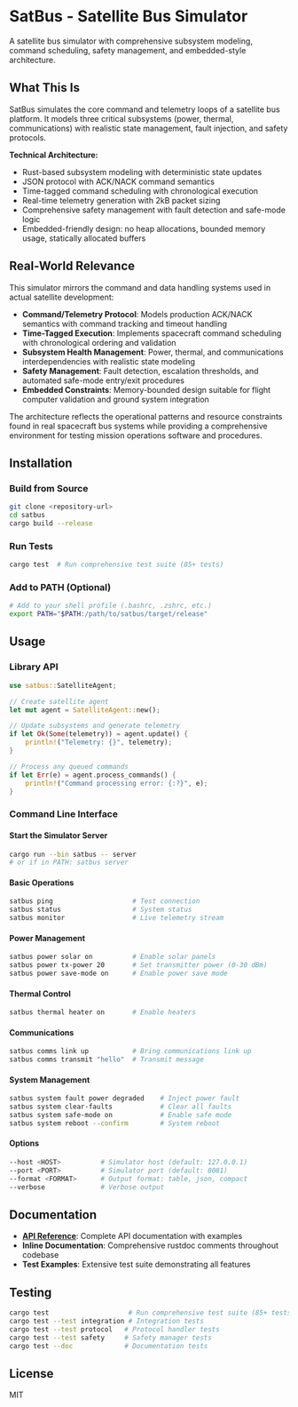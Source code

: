 # SatBus - Satellite Bus Simulator

A satellite bus simulator with comprehensive subsystem modeling, command scheduling, safety management, and embedded-style architecture.

## What This Is

SatBus simulates the core command and telemetry loops of a satellite bus platform. It models three critical subsystems (power, thermal, communications) with realistic state management, fault injection, and safety protocols.

**Technical Architecture:**
- Rust-based subsystem modeling with deterministic state updates
- JSON protocol with ACK/NACK command semantics
- Time-tagged command scheduling with chronological execution
- Real-time telemetry generation with 2kB packet sizing
- Comprehensive safety management with fault detection and safe-mode logic
- Embedded-friendly design: no heap allocations, bounded memory usage, statically allocated buffers

## Real-World Relevance

This simulator mirrors the command and data handling systems used in actual satellite development:

- **Command/Telemetry Protocol**: Models production ACK/NACK semantics with command tracking and timeout handling
- **Time-Tagged Execution**: Implements spacecraft command scheduling with chronological ordering and validation
- **Subsystem Health Management**: Power, thermal, and communications interdependencies with realistic state modeling
- **Safety Management**: Fault detection, escalation thresholds, and automated safe-mode entry/exit procedures
- **Embedded Constraints**: Memory-bounded design suitable for flight computer validation and ground system integration

The architecture reflects the operational patterns and resource constraints found in real spacecraft bus systems while providing a comprehensive environment for testing mission operations software and procedures.

## Installation

### Build from Source

```bash
git clone <repository-url>
cd satbus
cargo build --release
```

### Run Tests

```bash
cargo test  # Run comprehensive test suite (85+ tests)
```

### Add to PATH (Optional)

```bash
# Add to your shell profile (.bashrc, .zshrc, etc.)
export PATH="$PATH:/path/to/satbus/target/release"
```

## Usage

### Library API

```rust
use satbus::SatelliteAgent;

// Create satellite agent
let mut agent = SatelliteAgent::new();

// Update subsystems and generate telemetry
if let Ok(Some(telemetry)) = agent.update() {
    println!("Telemetry: {}", telemetry);
}

// Process any queued commands
if let Err(e) = agent.process_commands() {
    println!("Command processing error: {:?}", e);
}
```

### Command Line Interface

#### Start the Simulator Server

```bash
cargo run --bin satbus -- server
# or if in PATH: satbus server
```

#### Basic Operations
```bash
satbus ping                    # Test connection
satbus status                  # System status
satbus monitor                 # Live telemetry stream
```

#### Power Management
```bash
satbus power solar on          # Enable solar panels
satbus power tx-power 20       # Set transmitter power (0-30 dBm)
satbus power save-mode on      # Enable power save mode
```

#### Thermal Control
```bash
satbus thermal heater on       # Enable heaters
```

#### Communications
```bash
satbus comms link up           # Bring communications link up
satbus comms transmit "hello"  # Transmit message
```

#### System Management
```bash
satbus system fault power degraded    # Inject power fault
satbus system clear-faults            # Clear all faults
satbus system safe-mode on            # Enable safe mode
satbus system reboot --confirm        # System reboot
```

#### Options
```bash
--host <HOST>          # Simulator host (default: 127.0.0.1)
--port <PORT>          # Simulator port (default: 8081)
--format <FORMAT>      # Output format: table, json, compact
--verbose              # Verbose output
```

## Documentation

- **[API Reference](API_REFERENCE.md)**: Complete API documentation with examples
- **Inline Documentation**: Comprehensive rustdoc comments throughout codebase
- **Test Examples**: Extensive test suite demonstrating all features

## Testing

```bash
cargo test                    # Run comprehensive test suite (85+ tests)
cargo test --test integration # Integration tests
cargo test --test protocol   # Protocol handler tests  
cargo test --test safety     # Safety manager tests
cargo test --doc             # Documentation tests
```

## License

MIT